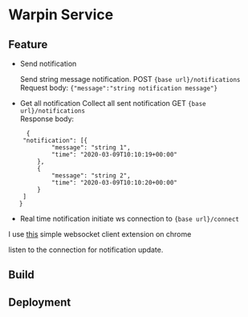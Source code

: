# Warpin Service
## Feature
- Send notification 

    Send string message notification. 
    POST `{base url}/notifications` <br>
    Request body: 
    ```{"message":"string notification message"}```

- Get all notification
    Collect all sent notification
    GET `{base url}/notifications` <br>
    Response body:
``` 
     {
   	"notification": [{
   			"message": "string 1",
   			"time": "2020-03-09T10:10:19+00:00"
   		},
   		{
   			"message": "string 2",
   			"time": "2020-03-09T10:10:20+00:00"
   		}
   	]
   }
```
    
- Real time notification
initiate ws connection to `{base url}/connect` 

I use [this](https://chrome.google.com/webstore/detail/simple-websocket-client/pfdhoblngboilpfeibdedpjgfnlcodoo) simple websocket client extension on chrome

listen to the connection for notification update. 

## Build


## Deployment